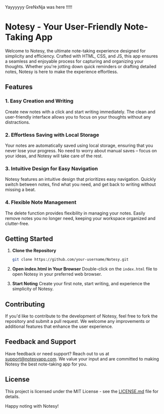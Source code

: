 Yayyyyyy GreNxNja was here !!!!!

# Notesy - Your User-Friendly Note-Taking App

Welcome to Notesy, the ultimate note-taking experience designed for simplicity and efficiency. Crafted with HTML, CSS, and JS, this app ensures a seamless and enjoyable process for capturing and organizing your thoughts. Whether you're jotting down quick reminders or drafting detailed notes, Notesy is here to make the experience effortless.

## Features

### 1. Easy Creation and Writing

Create new notes with a click and start writing immediately. The clean and user-friendly interface allows you to focus on your thoughts without any distractions.

### 2. Effortless Saving with Local Storage

Your notes are automatically saved using local storage, ensuring that you never lose your progress. No need to worry about manual saves – focus on your ideas, and Notesy will take care of the rest.

### 3. Intuitive Design for Easy Navigation

Notesy features an intuitive design that prioritizes easy navigation. Quickly switch between notes, find what you need, and get back to writing without missing a beat.

### 4. Flexible Note Management

The delete function provides flexibility in managing your notes. Easily remove notes you no longer need, keeping your workspace organized and clutter-free.

## Getting Started

1. **Clone the Repository**

   ```bash
   git clone https://github.com/your-username/Notesy.git
   ```

2. **Open index.html in Your Browser**
   Double-click on the `index.html` file to open Notesy in your preferred web browser.

3. **Start Noting**
   Create your first note, start writing, and experience the simplicity of Notesy.

## Contributing

If you'd like to contribute to the development of Notesy, feel free to fork the repository and submit a pull request. We welcome any improvements or additional features that enhance the user experience.

## Feedback and Support

Have feedback or need support? Reach out to us at support@notesyapp.com. We value your input and are committed to making Notesy the best note-taking app for you.

## License

This project is licensed under the MIT License - see the [LICENSE.md](LICENSE.md) file for details.

Happy noting with Notesy!

